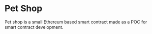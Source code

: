 # Pet Shop

Pet shop is a small Ethereum based smart contract made as a POC for smart contract development.
